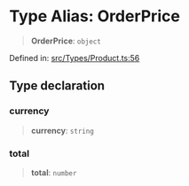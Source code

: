 # Type Alias: OrderPrice

> **OrderPrice**: `object`

Defined in: [src/Types/Product.ts:56](https://github.com/Fokusdotid/bail/blob/a1b2bb6d3d63874a4f497e70ebd6347b2869da8e/src/Types/Product.ts#L56)

## Type declaration

### currency

> **currency**: `string`

### total

> **total**: `number`
